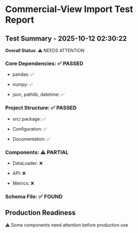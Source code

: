 # Commercial-View Import Test Report

## Test Summary - 2025-10-12 02:30:22

**Overall Status**: ⚠️ NEEDS ATTENTION

### Core Dependencies: ✅ PASSED

- pandas: ✅

- numpy: ✅

- json, pathlib, datetime: ✅

### Project Structure: ✅ PASSED

- src/ package: ✅

- Configuration: ✅

- Documentation: ✅

### Components: ⚠️ PARTIAL

- DataLoader: ❌

- API: ❌

- Metrics: ❌

### Schema File: ✅ FOUND

## Production Readiness

⚠️ Some components need attention before production use
